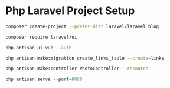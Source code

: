 # Php Laravel Project Setup
```bash
composer create-project --prefer-dist laravel/laravel blog
```
```bash
composer require laravel/ui
```
```bash
php artisan ui vue --auth
```
```bash
php artisan make:migration create_links_table --create=links
```
```bash
php artisan make:controller PhotoController --resource
```
```php
php artisan serve --port=8080
```

